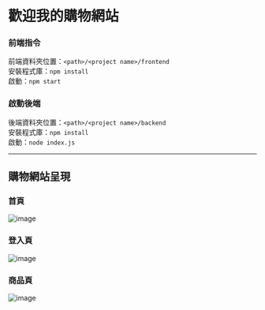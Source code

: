 # 歡迎我的購物網站

### 前端指令

前端資料夾位置：`<path>/<project name>/frontend`\
安裝程式庫：`npm install`\
啟動：`npm start`

### 啟動後端

後端資料夾位置：`<path>/<project name>/backend`\
安裝程式庫：`npm install`\
啟動：`node index.js`

* * *

## 購物網站呈現

### 首頁
![image](https://github.com/weat0212/react-shoppingcart/blob/main/frontend/public/screenshot/home_screenshot.png)

### 登入頁
![image](https://github.com/weat0212/react-shoppingcart/blob/main/frontend/public/screenshot/login_screenshot.png)

### 商品頁
![image](https://github.com/weat0212/react-shoppingcart/blob/main/frontend/public/screenshot/cakes_screenshot.png)
